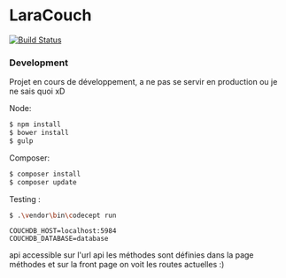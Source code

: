 # LaraCouch

[![Build Status](https://travis-ci.org/bouhnosaure/larapicouch.svg)](https://travis-ci.org/bouhnosaure/larapicouch)

### Development

Projet en cours de développement, a ne pas se servir en production ou je ne sais quoi xD 

Node:
```sh
$ npm install
$ bower install
$ gulp
```

Composer:
```sh
$ composer install
$ composer update
```

Testing :
```sh
$ .\vendor\bin\codecept run
```

```properties
COUCHDB_HOST=localhost:5984
COUCHDB_DATABASE=database
```

api accessible sur l'url api
les méthodes sont définies dans la page méthodes et sur la front page on voit les routes actuelles :) 



